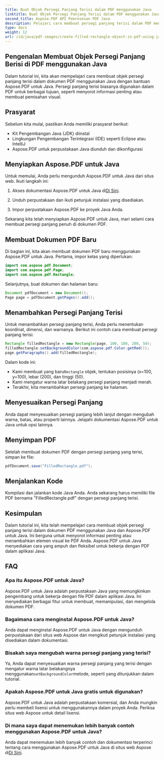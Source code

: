```yaml
---
title: Buat Objek Persegi Panjang Terisi dalam PDF menggunakan Java
linktitle: Buat Objek Persegi Panjang Terisi dalam PDF menggunakan Java
second_title: Aspose.PDF API Pemrosesan PDF Java
description: Pelajari cara membuat persegi panjang terisi dalam PDF menggunakan Java dengan Aspose.PDF untuk Java. Tutorial langkah demi langkah dengan contoh kode.
type: docs
weight: 12
url: /id/java/pdf-images/create-filled-rectangle-object-in-pdf-using-java/
---
```


## Pengenalan Membuat Objek Persegi Panjang Berisi di PDF menggunakan Java

Dalam tutorial ini, kita akan mempelajari cara membuat objek persegi panjang terisi dalam dokumen PDF menggunakan Java dengan bantuan Aspose.PDF untuk Java. Persegi panjang terisi biasanya digunakan dalam PDF untuk berbagai tujuan, seperti menyorot informasi penting atau membuat pemisahan visual.

## Prasyarat

Sebelum kita mulai, pastikan Anda memiliki prasyarat berikut:

- Kit Pengembangan Java (JDK) diinstal
- Lingkungan Pengembangan Terintegrasi (IDE) seperti Eclipse atau IntelliJ
- Aspose.PDF untuk perpustakaan Java diunduh dan dikonfigurasi

## Menyiapkan Aspose.PDF untuk Java

Untuk memulai, Anda perlu mengunduh Aspose.PDF untuk Java dari situs web. Ikuti langkah ini:

1.  Akses dokumentasi Aspose.PDF untuk Java di[Di Sini](https://reference.aspose.com/pdf/java/).

2. Unduh perpustakaan dan ikuti petunjuk instalasi yang disediakan.

3. Impor perpustakaan Aspose.PDF ke proyek Java Anda.

Sekarang kita telah menyiapkan Aspose.PDF untuk Java, mari selami cara membuat persegi panjang penuh di dokumen PDF.

## Membuat Dokumen PDF Baru

Di bagian ini, kita akan membuat dokumen PDF baru menggunakan Aspose.PDF untuk Java. Pertama, impor kelas yang diperlukan:

```java
import com.aspose.pdf.Document;
import com.aspose.pdf.Page;
import com.aspose.pdf.Rectangle;
```

Selanjutnya, buat dokumen dan halaman baru:

```java
Document pdfDocument = new Document();
Page page = pdfDocument.getPages().add();
```

## Menambahkan Persegi Panjang Terisi

Untuk menambahkan persegi panjang terisi, Anda perlu menentukan koordinat, dimensi, dan warnanya. Berikut ini contoh cara membuat persegi panjang terisi:

```java
Rectangle filledRectangle = new Rectangle(page, 100, 100, 200, 50);
filledRectangle.setBackgroundColor(com.aspose.pdf.Color.getRed());
page.getParagraphs().add(filledRectangle);
```

Dalam kode ini:
-  Kami membuat yang baru`Rectangle` objek, tentukan posisinya (x=100, y=100), lebar (200), dan tinggi (50).
- Kami mengatur warna latar belakang persegi panjang menjadi merah.
- Terakhir, kita menambahkan persegi panjang ke halaman.

## Menyesuaikan Persegi Panjang

Anda dapat menyesuaikan persegi panjang lebih lanjut dengan mengubah warna, batas, atau properti lainnya. Jelajahi dokumentasi Aspose.PDF untuk Java untuk opsi lainnya.

## Menyimpan PDF

Setelah membuat dokumen PDF dengan persegi panjang yang terisi, simpan ke file:

```java
pdfDocument.save("FilledRectangle.pdf");
```

## Menjalankan Kode

Kompilasi dan jalankan kode Java Anda. Anda sekarang harus memiliki file PDF bernama "FilledRectangle.pdf" dengan persegi panjang terisi.

## Kesimpulan

Dalam tutorial ini, kita telah mempelajari cara membuat objek persegi panjang terisi dalam dokumen PDF menggunakan Java dan Aspose.PDF untuk Java. Ini berguna untuk menyorot informasi penting atau menambahkan elemen visual ke PDF Anda. Aspose.PDF untuk Java menyediakan cara yang ampuh dan fleksibel untuk bekerja dengan PDF dalam aplikasi Java.

## FAQ

### Apa itu Aspose.PDF untuk Java?

Aspose.PDF untuk Java adalah perpustakaan Java yang memungkinkan pengembang untuk bekerja dengan file PDF dalam aplikasi Java. Ini menyediakan berbagai fitur untuk membuat, memanipulasi, dan mengelola dokumen PDF.

### Bagaimana cara menginstal Aspose.PDF untuk Java?

Anda dapat menginstal Aspose.PDF untuk Java dengan mengunduh perpustakaan dari situs web Aspose dan mengikuti petunjuk instalasi yang disediakan dalam dokumentasi.

### Bisakah saya mengubah warna persegi panjang yang terisi?

 Ya, Anda dapat menyesuaikan warna persegi panjang yang terisi dengan mengatur warna latar belakangnya menggunakan`setBackgroundColor`metode, seperti yang ditunjukkan dalam tutorial.

### Apakah Aspose.PDF untuk Java gratis untuk digunakan?

Aspose.PDF untuk Java adalah perpustakaan komersial, dan Anda mungkin perlu membeli lisensi untuk menggunakannya dalam proyek Anda. Periksa situs web Aspose untuk detail lisensi.

### Di mana saya dapat menemukan lebih banyak contoh menggunakan Aspose.PDF untuk Java?

 Anda dapat menemukan lebih banyak contoh dan dokumentasi terperinci tentang cara menggunakan Aspose.PDF untuk Java di situs web Aspose di[Di Sini](https://reference.aspose.com/pdf/java/).